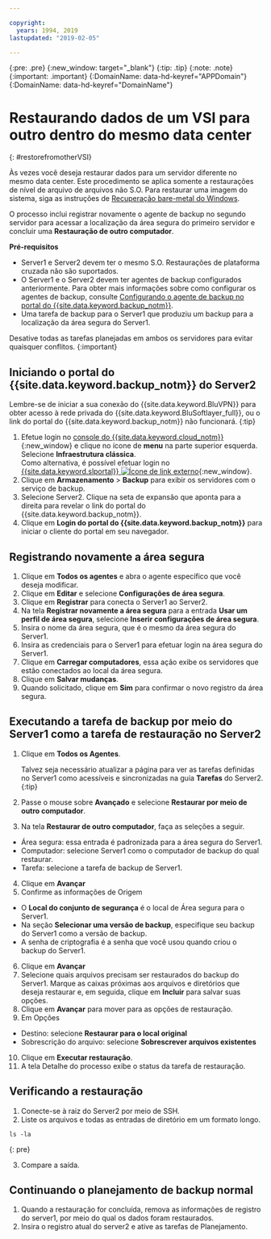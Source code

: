 ```yaml
---

copyright:
  years: 1994, 2019
lastupdated: "2019-02-05"

---
```

{:pre: .pre}
{:new_window: target="_blank"}
{:tip: .tip}
{:note: .note}
{:important: .important}
{:DomainName: data-hd-keyref="APPDomain"}
{:DomainName: data-hd-keyref="DomainName"}

# Restaurando dados de um VSI para outro dentro do mesmo data center
{: #restorefromotherVSI}

Às vezes você deseja restaurar dados para um servidor diferente no mesmo data center. Este procedimento se aplica somente a restaurações de nível de arquivo de arquivos não S.O. Para restaurar uma imagem do sistema, siga as instruções de [Recuperação bare-metal do Windows](/docs/infrastructure/Backup?topic=Backup-restoreBMR).

O processo inclui registrar novamente o agente de backup no segundo servidor para acessar a localização da área
segura do primeiro servidor e concluir uma **Restauração de outro computador**.

**Pré-requisitos**

- Server1 e Server2 devem ter o mesmo S.O. Restaurações de plataforma cruzada não são suportados.
- O Server1 e o Server2 devem ter agentes de backup configurados anteriormente. Para obter mais informações sobre como configurar os agentes de backup, consulte [Configurando o agente de backup no portal do {{site.data.keyword.backup_notm}}](docs/infrastructure/Backup?topic=Backup-GettingStarted).
- Uma tarefa de backup para o Server1 que produziu um backup para a localização da área segura do Server1.

Desative todas as tarefas planejadas em ambos os servidores para evitar quaisquer conflitos.
{:important}

## Iniciando o portal do {{site.data.keyword.backup_notm}} do Server2

Lembre-se de iniciar a sua conexão do {{site.data.keyword.BluVPN}} para obter acesso à rede privada do {{site.data.keyword.BluSoftlayer_full}}, ou o link do portal do {{site.data.keyword.backup_notm}} não funcionará.
{:tip}

1. Efetue login no [console do {{site.data.keyword.cloud_notm}}](https://{DomainName}/){:new_window} e clique no ícone de **menu** na parte superior esquerda. Selecione **Infraestrutura clássica**. <br/>
   Como alternativa, é possível efetuar login no [{{site.data.keyword.slportal}} ![Ícone de link externo](../../icons/launch-glyph.svg "Ícone de link externo")](https://control.softlayer.com/){:new_window}.
2. Clique em **Armazenamento** > **Backup** para exibir os
servidores com o serviço de backup.
3. Selecione Server2. Clique na seta de expansão que aponta para a direita para revelar o link do portal do {{site.data.keyword.backup_notm}}.
4. Clique em **Login do portal do {{site.data.keyword.backup_notm}}** para iniciar o cliente do portal em seu navegador.

## Registrando novamente a área segura

1. Clique em **Todos os agentes** e abra o agente específico que você deseja modificar.
2. Clique em **Editar** e selecione **Configurações de área segura**.
3. Clique em **Registrar** para conecta o Server1 ao Server2.
4. Na tela **Registrar novamente a área segura** para a entrada **Usar um perfil de área segura**, selecione **Inserir configurações de área segura**.
5. Insira o nome da área segura, que é o mesmo da área segura do Server1.
6. Insira as credenciais para o Server1 para efetuar login na área segura do Server1.
7. Clique em **Carregar computadores**, essa ação exibe os servidores que estão conectados ao local da área segura.
8. Clique em **Salvar mudanças**.
9. Quando solicitado, clique em **Sim** para confirmar o novo registro da área segura.

## Executando a tarefa de backup por meio do Server1 como a tarefa de restauração no Server2

1. Clique em **Todos os Agentes**.

   Talvez seja necessário atualizar a página para ver as tarefas definidas no Server1 como acessíveis e sincronizadas na guia **Tarefas** do Server2.
   {:tip}
2. Passe o mouse sobre **Avançado** e selecione **Restaurar por meio de
outro computador**.
3. Na tela **Restaurar de outro computador**, faça as seleções a seguir.
  - Área segura: essa entrada é padronizada para a área segura do Server1.
  - Computador: selecione Server1 como o computador de backup do qual restaurar.
  - Tarefa: selecione a tarefa de backup de Server1.
4. Clique em **Avançar**
5. Confirme as informações de Origem
  - O **Local do conjunto de segurança** é o local de Área segura para o Server1.
  - Na seção **Selecionar uma versão de backup**, especifique seu backup do Server1 como a versão de backup.
  - A senha de criptografia é a senha que você usou quando criou o backup do Server1.
6. Clique em **Avançar**
7. Selecione quais arquivos precisam ser restaurados do backup do Server1. Marque as caixas próximas aos arquivos e diretórios que deseja restaurar e, em seguida, clique em **Incluir** para salvar suas opções.
8. Clique em **Avançar** para mover para as opções de restauração.
9. Em Opções
  - Destino: selecione **Restaurar para o local original**
  - Sobrescrição do arquivo: selecione **Sobrescrever arquivos existentes**
10. Clique em **Executar restauração**.
11. A tela Detalhe do processo exibe o status da tarefa de restauração.


## Verificando a restauração

1. Conecte-se à raiz do Server2 por meio de SSH.
2. Liste os arquivos e todas as entradas de diretório em um formato longo.
  ```
  ls -la
  ```
  {: pre}

3. Compare a saída.

## Continuando o planejamento de backup normal

1. Quando a restauração for concluída, remova as informações de registro do server1, por meio do qual os
dados foram restaurados.
2. Insira o registro atual do server2 e ative as tarefas de Planejamento.
